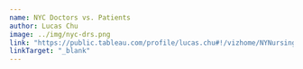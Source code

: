 ```yaml
---
name: NYC Doctors vs. Patients
author: Lucas Chu
image: ../img/nyc-drs.png
link: "https://public.tableau.com/profile/lucas.chu#!/vizhome/NYNursingHomeDeathData/Sheet2"
linkTarget: "_blank"
---
```

